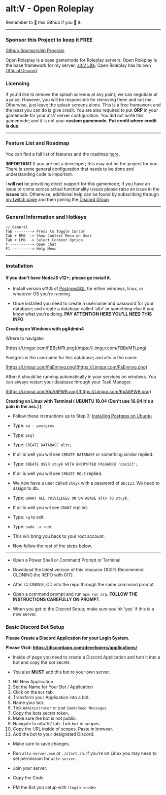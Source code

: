 # alt:V - Open Roleplay

Remember to 🌟 this Github if you 💖 it.

---

### Sponsor this Project to keep it **FREE**

[Github Sponsorship Program](https://www.github.com/sponsors/stuyk)

Open Roleplay is a base gamemode for Roleplay servers.
Open Roleplay is the base framework for my server: [alt:V Life](https://discord.gg/fc7P9eH).
Open Roleplay has its own [Official Discord](https://discord.gg/WbzTJXW).

### Licensing

If you'd like to remove the splash screens at any point; we can negotiate at a price. However, you will be responsible for removing them and not me. Otherwise, just leave the splash screens alone. This is a free framework and the least you can do is give credit. You are also required to put **ORP** in your gamemode for your alt:V server configuration. You did not write this gamemode; and it is not your **custom gamemode**. **Put credit where credit is due.**

---

### Feature List and Roadmap

You can find a full list of features and the roadmap [here](https://docs.google.com/document/d/19f9xTn6m3qVfUZYV6cQ8dMstLLdfYC2BavTV7YpzfLc/).

**IMPORTANT** If you are not a developer; this may not be the project for you. There is some general configuration that needs to be done and understanding code is important.

I **will not** be providing direct support for this gamemode; if you have an issue or come across actual functionality issues please raise an issue in the **issues** tab. Otherwise; additional help can be found by subscribing through [my twitch page](https://www.twitch.tv/stuyksoft/) and then joining the [Discord Group](https://discord.gg/gVfJkcs)

---

### General Information and Hotkeys

```
// General
Tab --------> Press to Toggle Cursor
Tab + RMB  -> Show Context Menu on User
Tab + LMB  -> Select Context Option
T ----------> Open Chat
F1 ---------> Help Menu
```

---

### Installation

#### If you don't have NodeJS v12+; please go install it.

-   Install version **v11.5** of [PostgresSQL](https://www.postgresql.org/download/) for either windows, linux, or whatever OS you're running.

-   Once installed you need to create a username and password for your database; and create a database called 'altv' or something else if you know what you're doing. **PAY ATTENTION HERE YOU'LL NEED THIS INFO**

**Creating on Windows with pgAdmin4**

Where to navigate:

[https://i.imgur.com/FBBeMTt.png](https://i.imgur.com/FBBeMTt.png)

Postgres is the username for this database; and altv is the name:

[https://i.imgur.com/FaEmnvg.png](https://i.imgur.com/FaEmnvg.png)

After; it should be running automatically in your services on windows. You can always restart your database through your Task Manager.

[https://i.imgur.com/6pA8PWB.png](https://i.imgur.com/6pA8PWB.png)

**Creating on Linux with Terminal ( UBUNTU 18.04 (Don't use 16.04 it's a pain in the ass.) )**

-   Follow these instructions up to Step 3: [Installing Postgres on Ubuntu](https://tecadmin.net/install-postgresql-server-on-ubuntu/)

-   Type: `su - postgres`

-   Type: `psql`

-   Type: `CREATE DATABASE altv;`

-   If all is well you will see `CREATE DATABASE` or something similar replied.

-   Type: `CREATE USER stuyk WITH ENCRYPTED PASSWORD 'abc123';`

-   If all is well you will see `CREATE ROLE` replied.

-   We now have a user called `stuyk` with a password of `abc123`. We need to assign to db.

-   Type: `GRANT ALL PRIVILEGES ON DATABASE altv TO stuyk;`

-   If all is well you wil see `GRANT` replied.

-   Type: `\q` to exit.

-   Type: `sudo -u root`

-   This will bring you back to your root account.

-   Now follow the rest of the steps below.

---

-   Open a Power Shell or Command Prompt or Terminal

-   Download the latest version of this resource (100% Recommend CLONING the REPO with GIT).

-   After CLONING, CD into the repo through the same command prompt.

-   Open a command prompt and run `npm run orp`. **FOLLOW THE INSTRUCTIONS CAREFULLY ON PROMPT**.

-   When you get to the Discord Setup; make sure you hit 'yes' if this is a new server.

### Basic Discord Bot Setup

**Please Create a Discord Application for your Login System.**

**Please Visit: https://discordapp.com/developers/applications/**

-   Inside of page you need to create a Discord Application and turn it into a bot and copy the bot secret.

-   You also **MUST** add this bot to your own server.

1. Hit New Application
2. Set the Name for Your Bot / Application
3. Click on the `Bot` tab.
4. Transform your Application into a bot.
5. Name your bot.
6. Tick `Administrator` or just `Send/Read Messages`
7. Copy the bots secret token.
8. Make sure the bot is not public.
9. Navigate to oAuth2 tab. Tick `bot` in scopes.
10. Copy the URL inside of scopes. Paste in browser.
11. Add the bot to your designated Discord.

-   Make sure to save changes.

-   Run `altv-server.exe` or `./start.sh`. If you're on Linux you may need to set permission for `altv-server`.

-   Join your server.

-   Copy the Code

-   PM the Bot you setup with `!login <code>`
